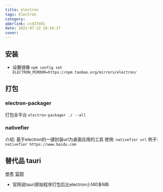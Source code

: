 ```yaml
---
title: electron
tags: Electron
category: 
abbrlink: ccd37491
date: 2021-07-22 10:16:27
cover:
---
```


## 安装
+ 设置镜像 `npm config set ELECTRON_MIRROR=https://npm.taobao.org/mirrors/electron/`

## 打包
### electron-packager
打包全平台 `electron-packager ./ --all`
### nativefier
介绍: 基于electron的一键封装url为桌面应用的工具
使用: `nativefier url`
例子: `nativefier https://www.baidu.com`

## 替代品 **tauri**
[参考](https://www.cnblogs.com/Grewer/p/12789261.html)
[官网](https://tauri.studio/en/docs/usage/development/integration/)
+ 官网说tauri原始程序打包后比electron小140多MB

